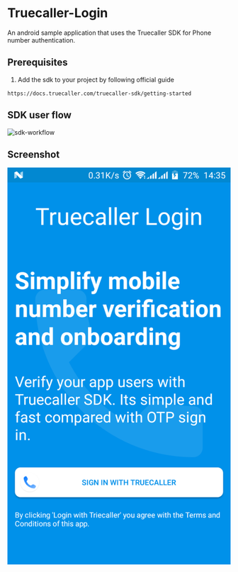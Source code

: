 # Truecaller-Login
An android sample application that uses the Truecaller SDK for Phone number authentication.


## Prerequisites

1. Add the sdk to your project by following official guide
```
https://docs.truecaller.com/truecaller-sdk/getting-started
```

## SDK user flow
![sdk-workflow](https://blobscdn.gitbook.com/v0/b/gitbook-28427.appspot.com/o/assets%2F-L_r_7LQgMQPpvEeFmRw%2F-LpmVgW-R60lBodxt_88%2F-LpmVmucf0pf5zA9FuGi%2FHousejoy%20%E2%80%93%201.png?alt=media&token=6874d69b-53e8-4299-b124-46a26a8bc223)

## Screenshot
![alt text](https://raw.githubusercontent.com/JahsonKim/Truecaller-Login/master/screenshots/Screenshot_20191109-143528.png)
